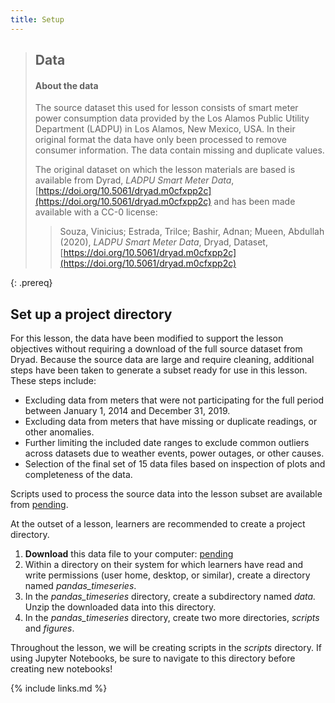 ```yaml
---
title: Setup
---
```


> ## Data
>
> #### About the data
>
> The source dataset this used for lesson consists of smart
> meter power consumption data provided by the 
> Los Alamos Public Utility Department (LADPU) in Los Alamos, New Mexico,
> USA. In their original format the data have only been 
> processed to remove consumer information. The data contain
> missing and duplicate values.
>
> The original dataset on which the lesson materials are based
> is available from Dyrad, _LADPU Smart Meter Data_,
> [https://doi.org/10.5061/dryad.m0cfxpp2c](https://doi.org/10.5061/dryad.m0cfxpp2c)
> and has been made available with a CC-0 license:
> 
> > Souza, Vinicius; Estrada, Trilce; Bashir, Adnan; Mueen, Abdullah (2020), 
> > _LADPU Smart Meter Data_, Dryad, Dataset, 
> > [https://doi.org/10.5061/dryad.m0cfxpp2c](https://doi.org/10.5061/dryad.m0cfxpp2c)
>
{: .prereq}

## Set up a project directory

For this lesson, the data have been modified to support the lesson objectives
without requiring a download of the full source dataset from Dryad. Because the source
data are large and require cleaning, additional steps have been taken to generate
a subset ready for use in this lesson. These steps include:

- Excluding data from meters that were not participating for the full period 
between January 1, 2014 and December 31, 2019.
- Excluding data from meters that have missing or duplicate readings, or other
anomalies.
- Further limiting the included date ranges to exclude common outliers across 
datasets due to weather events, power outages, or other causes.
- Selection of the final set of 15 data files based on inspection of plots
and completeness of the data.

Scripts used to process the source data into the lesson subset are available
from [pending]().

At the outset of a lesson, learners are recommended to create a project directory.

1. **Download** this data file to your computer: [pending]()
1. Within a directory on their system for which learners have read and write 
permissions (user home, desktop, or similar), create a directory named
*pandas_timeseries*.
1. In the *pandas_timeseries* directory, create a subdirectory named
*data.* Unzip the downloaded data into this directory.
1. In the *pandas_timeseries* directory, create two more directories,
*scripts* and *figures*.

Throughout the lesson, we will be creating scripts in the *scripts* directory.
If using Jupyter Notebooks, be sure to navigate to this directory before
creating new notebooks!

{% include links.md %}
